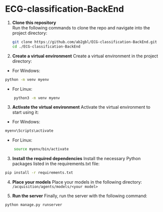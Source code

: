 # ECG-classification-BackEnd

1. **Clone this repository**  
   Run the following commands to clone the repo and navigate into the project directory:
   ```bash
   git clone https://github.com/ab2gbl/ECG-classification-BackEnd.git
   cd ./ECG-classification-BackEnd
   ```
 2.  **Create a virtual environment**
Create a virtual environment in the project directory:

- For Windows:
```bash
python -m venv myenv
```
- For Linux:
```bash
    python3 -m venv myenv
```
3. **Activate the virtual environment**
Activate the virtual environment to start using it:
- For Windows:
```bash
myenv\Scripts\activate
```
- For Linux:
```bash
    source myenv/bin/activate
```
3. **Install the required dependencies**
Install the necessary Python packages listed in the requirements.txt file:
```bash
pip install -r requirements.txt
```
4. **Place your models**
Place your models in the following directory:
`/acquisition/agents/models/<your model>`

5. **Run the server**
Finally, run the server with the following command:
```bash
python manage.py runserver
```
